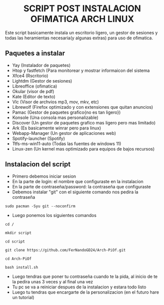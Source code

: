 <h1 align="center">  SCRIPT POST INSTALACION OFIMATICA ARCH LINUX</h1>
Este script basicamente instala un escritorio ligero, un gestor de sesiones y todas las heramientas necesaria(y algunas extras) para uso de ofimatica.

## Paquetes a instalar

- Yay (Instalador de paquetes)
- Htop y fastfetch (Para monitorear y mostrar informaicon del sistema
- Xfce4 (Rscritorio)
- Lightdm (Gestor de sesiones)
- Libreoffice (ofimatica)
- Okular (visor de pdf)
- Kate (Editor de texto)
- Vlc (Visor de archvios mp3, mov, mkv, etc)
- Librewolf (Firefox optimizado y con extensiones que quitan anuncios)
- Pamac (Gestor de paquetes grafico{no es tan ligero})
- Konsole (Una consola mas personalizable)
- Discover (Un gestor de paquetes grafico mas ligero pero mas limitado)
- Ark (Es basicamente winrar pero para linux)
- Webapp-Manager (Un gestor de aplicaciones web)
- Spotify-launcher (Spotify)
- Ttfs-ms-win11-auto (Todas las fuentes de windows 11)
- Linux-zen (Un kernel mas optimizado para equipos de bajos recursos)

## Instalacion del script
- Primero debemos iniciar sesion
- En la parte de login: el nombre que configuraste en la instalacion
- En la parte de contraseña/password: la contraseña que configuraste
- Debemos instalar "git" con el siguiente comando nos pedira la contraseña
```
sudo pacman -Syu git --noconfirm
```
- Luego ponemos los siguientes comandos
```
cd /
```
```
mkdir script
```
```
cd script
```
```
git clone https://github.com/FerNandoGD24/Arch-PiOf.git
```
```
cd Arch-PiOf
```
```
bash install.sh
```
- Luego tendras que poner tu contraseña cuando te la pida, al inicio de te la pedira unas 3 veces y al final una vez
- Tu pc se va a reiniciar despues de la instalacion y estara todo listo
- Luego tu tendras que encargarte de la personalizacion (en el futuro hare un tutorial)
